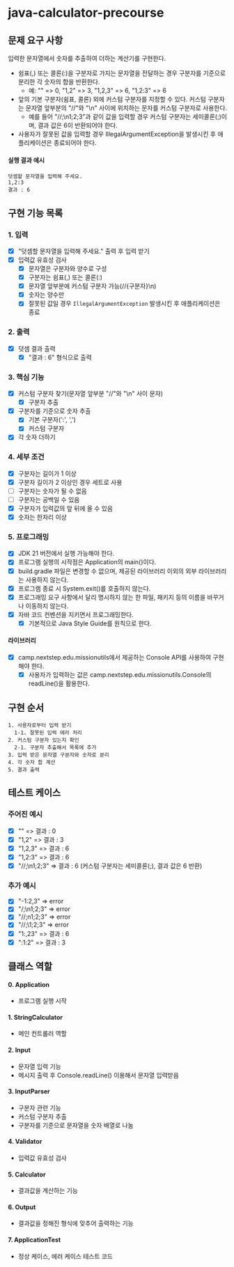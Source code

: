 # java-calculator-precourse

## 문제 요구 사항

입력한 문자열에서 숫자를 추출하여 더하는 계산기를 구현한다.

- 쉼표(,) 또는 콜론(:)을 구분자로 가지는 문자열을 전달하는 경우 구분자를 기준으로 분리한 각 숫자의 합을 반환한다.
    - 예: "" => 0, "1,2" => 3, "1,2,3" => 6, "1,2:3" => 6
- 앞의 기본 구분자(쉼표, 콜론) 외에 커스텀 구분자를 지정할 수 있다. 커스텀 구분자는 문자열 앞부분의 "//"와 "\n" 사이에 위치하는 문자를 커스텀 구분자로 사용한다.
    - 예를 들어 "//;\n1;2;3"과 같이 값을 입력할 경우 커스텀 구분자는 세미콜론(;)이며, 결과 값은 6이 반환되어야 한다.
- 사용자가 잘못된 값을 입력할 경우 IllegalArgumentException을 발생시킨 후 애플리케이션은 종료되어야 한다.

#### 실행 결과 예시

    덧셈할 문자열을 입력해 주세요.
    1,2:3
    결과 : 6

## 구현 기능 목록

### 1. 입력

- [x] "덧셈할 문자열을 입력해 주세요." 출력 후 입력 받기
- [x] 입력값 유효성 검사
    - [x] 문자열은 구분자와 양수로 구성
    - [x] 구분자는 쉼표(,) 또는 콜론(:)
    - [x] 문자열 앞부분에 커스텀 구분자 가능(//{구분자}\n)
    - [x] 숫자는 양수만
    - [x] 잘못된 값일 경우 `IllegalArgumentException` 발생시킨 후 애플리케이션은 종료

### 2. 출력

- [x] 덧셈 결과 출력
    - [x] "결과 : 6" 형식으로 출력

### 3. 핵심 기능

- [x] 커스텀 구분자 찾기(문자열 앞부분 "//"와 "\n" 사이 문자)
    - [x] 구분자 추출
- [x] 구분자를 기준으로 숫자 추출
    - [x] 기본 구분자(':', ',')
    - [x] 커스텀 구분자
- [x] 각 숫자 더하기

### 4. 세부 조건

- [x] 구분자는 길이가 1 이상
- [x] 구분자 길이가 2 이상인 경우 세트로 사용
- [ ] 구분자는 숫자가 될 수 없음
- [ ] 구분자는 공백일 수 있음
- [x] 구분자가 입력값의 앞 뒤에 올 수 있음
- [x] 숫자는 한자리 이상

### 5. 프로그래밍

- [x] JDK 21 버전에서 실행 가능해야 한다.
- [x] 프로그램 실행의 시작점은 Application의 main()이다.
- [x] build.gradle 파일은 변경할 수 없으며, 제공된 라이브러리 이외의 외부 라이브러리는 사용하지 않는다.
- [x] 프로그램 종료 시 System.exit()를 호출하지 않는다.
- [x] 프로그래밍 요구 사항에서 달리 명시하지 않는 한 파일, 패키지 등의 이름을 바꾸거나 이동하지 않는다.
- [x] 자바 코드 컨벤션을 지키면서 프로그래밍한다.
    - [x] 기본적으로 Java Style Guide를 원칙으로 한다.

#### 라이브러리

- [x] camp.nextstep.edu.missionutils에서 제공하는 Console API를 사용하여 구현해야 한다.
    - [x] 사용자가 입력하는 값은 camp.nextstep.edu.missionutils.Console의 readLine()을 활용한다.

## 구현 순서

```
1. 사용자로부터 입력 받기
  1-1. 잘못된 입력 에러 처리
2. 커스텀 구분자 있는지 확인
  2-1. 구분자 추출해서 목록에 추가
3. 입력 받은 문자열 구분자와 숫자로 분리
4. 각 숫자 합 계산
5. 결과 출력 
```

## 테스트 케이스

### 주어진 예시

- [x] "" => 결과 : 0
- [x] "1,2" => 결과 : 3
- [x] "1,2,3" => 결과 : 6
- [x] "1,2:3" => 결과 : 6
- [x] "//;\n1;2;3" => 결과 : 6 (커스텀 구분자는 세미콜론(;), 결과 값은 6 반환)

### 추가 예시

- [x] "-1:2,3" => error
- [x] "/;\n1;2;3" => error
- [x] "//;n1;2;3" => error
- [x] "//;\1;2;3" => error
- [x] "1:,23" => 결과 : 6
- [x] ":1:2" => 결과 : 3

## 클래스 역할

#### 0. Application

- 프로그램 실행 시작

#### 1. StringCalculator

- 메인 컨트롤러 역할

#### 2. Input

- 문자열 입력 기능
- 메시지 출력 후 Console.readLine() 이용해서 문자열 입력받음

#### 3. InputParser

- 구분자 관련 기능
- 커스텀 구분자 추출
- 구분자를 기준으로 문자열을 숫자 배열로 나눔

#### 4. Validator

- 입력값 유효성 검사

#### 5. Calculator

- 결과값을 계산하는 기능

#### 6. Output

- 결과값을 정해진 형식에 맞추어 출력하는 기능

#### 7. ApplicationTest

- 정상 케이스, 에러 케이스 테스트 코드